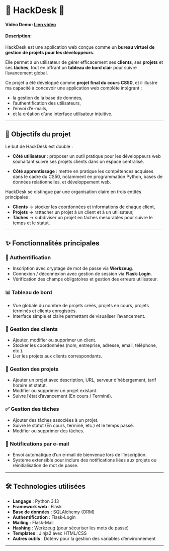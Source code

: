 # 📌 HackDesk 🐼

#### Vidéo Demo: [Lien vidéo](https://youtu.be/yfdCKZ1kviA)

#### Description:

HackDesk est une application web conçue comme un **bureau virtuel de gestion de projets pour les développeurs**.

Elle permet à un utilisateur de gérer efficacement ses **clients**, ses **projets** et ses **tâches**, tout en offrant un **tableau de bord clair** pour suivre l’avancement global.

Ce projet a été développé comme **projet final du cours CS50**, et il illustre ma capacité à concevoir une application web complète intégrant : 
- la gestion de la base de données,
- l’authentification des utilisateurs,
- l’envoi d’e-mails,
- et la création d’une interface utilisateur intuitive.

---

## 🌟 Objectifs du projet

Le but de HackDesk est double :  

- **Côté utilisateur** : proposer un outil pratique pour les développeurs web souhaitant suivre ses projets clients dans un espace centralisé. 

- **Côté apprentissage** : mettre en pratique les compétences acquises dans le cadre du CS50, notamment en programmation Python, bases de données relationnelles, et développement web. 

HackDesk se distingue par une organisation claire en trois entités principales : 

- **Clients** → stocker les coordonnées et informations de chaque client, 
- **Projets** → rattacher un projet à un client et à un utilisateur, 
- **Tâches** → subdiviser un projet en tâches mesurables pour suivre le temps et le statut. 

---

## ✨ Fonctionnalités principales

### 🔐 Authentification
- Inscription avec cryptage de mot de passe via **Werkzeug**. 
- Connexion / déconnexion avec gestion de session via **Flask-Login**. 
- Vérification des champs obligatoires et gestion des erreurs utilisateur. 

### 📊 Tableau de bord
- Vue globale du nombre de projets créés, projets en cours, projets terminés et clients enregistrés. 
- Interface simple et claire permettant de visualiser l’avancement. 

### 👥 Gestion des clients
- Ajouter, modifier ou supprimer un client. 
- Stocker les coordonnées (nom, entreprise, adresse, email, téléphone, etc.).  
- Lier les projets aux clients correspondants. 

### 📁 Gestion des projets
- Ajouter un projet avec description, URL, serveur d’hébergement, tarif horaire et statut. 
- Modifier ou supprimer un projet existant. 
- Suivre l’état d’avancement (En cours / Terminé). 

### ✅ Gestion des tâches
- Ajouter des tâches associées à un projet. 
- Suivre le statut (En cours, terminé, etc.) et le temps passé. 
- Modifier ou supprimer des tâches. 

### 📧 Notifications par e-mail
- Envoi automatique d’un e-mail de bienvenue lors de l’inscription. 
- Système extensible pour inclure des notifications liées aux projets ou réinitialisation de mot de passe. 

---

## 🛠️ Technologies utilisées

- **Langage** : Python 3.13 
- **Framework web** : Flask 
- **Base de données** : SQLAlchemy (ORM) 
- **Authentification** : Flask-Login 
- **Mailing** : Flask-Mail 
- **Hashing** : Werkzeug (pour sécuriser les mots de passe) 
- **Templates** : Jinja2 avec HTML/CSS 
- **Autres outils** : Dotenv pour la gestion des variables d’environnement 

---
